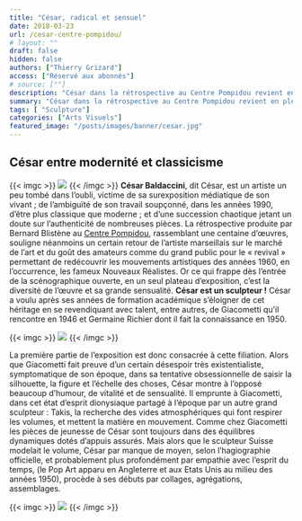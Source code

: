 ```yaml
---
title: "César, radical et sensuel"
date: 2018-03-23
url: /cesar-centre-pompidou/
# layout: ""
draft: false
hidden: false
authors: ["Thierry Grizard"]
access: ["Réservé aux abonnés"]
# source: [""]
description: "César dans la rétrospective au Centre Pompidou revient en pleine lumière il apparaît dans les paradoxes qui font toute la force de son travail"
summary: "César dans la rétrospective au Centre Pompidou revient en pleine lumière il apparaît dans les paradoxes qui font toute la force de son travail"
tags: [ "Sculpture"]
categories: ["Arts Visuels"]
featured_image: "/posts/images/banner/cesar.jpg"
---
```

## César entre modernité et classicisme
{{< imgc >}}
![](/posts/images/cesar/cesarcentre-pompidouexpositionnouveaux-realistesart-modernesculpture2018expansion.001-2.jpg)
{{< /imgc >}}
**César Baldaccini**, dit César, est un artiste un peu tombé dans l’oubli, victime de sa surexposition médiatique de son vivant ; de l’ambiguïté de son travail soupçonné, dans les années 1990, d’être plus classique que moderne ; et d’une succession chaotique jetant un doute sur l’authenticité de nombreuses pièces.
La rétrospective produite par Bernard Blistène au [Centre Pompidou](https://www.centrepompidou.fr/), rassemblant une centaine d’œuvres, souligne néanmoins un certain retour de l’artiste marseillais sur le marché de l’art et du goût des amateurs comme du grand public pour le « revival » permettant de redécouvrir les mouvements artistiques des années 1960, en l’occurrence, les fameux Nouveaux Réalistes.
Or ce qui frappe dès l’entrée de la scénographique ouverte, en un seul plateau d’exposition, c’est la diversité de l’œuvre et sa grande sensualité.
**César est un sculpteur !**
César a voulu après ses années de formation académique s’éloigner de cet héritage en se revendiquant avec talent, entre autres, de Giacometti qu’il rencontre en 1946 et Germaine Richier dont il fait la connaissance en 1950.

{{< imgc >}}
![](/posts/images/cesar/cesarcentre-pompidouexpositionnouveaux-realistesart-modernesculpture2018.029.jpg)
{{< /imgc >}}

La première partie de l’exposition est donc consacrée à cette filiation. Alors que Giacometti fait preuve d’un certain désespoir très existentialiste, symptomatique de son époque, dans sa tentative obsessionnelle de saisir la silhouette, la figure et l’échelle des choses, César montre à l’opposé beaucoup d’humour, de vitalité et de sensualité. Il emprunte à Giacometti, dans cet état d’esprit dionysiaque partagé à l’époque par un autre grand sculpteur : Takis, la recherche des vides atmosphériques qui font respirer les volumes, et mettent la matière en mouvement.
Comme chez Giacometti les pièces de jeunesse de César sont toujours dans des équilibres dynamiques dotés d’appuis assurés. Mais alors que le sculpteur Suisse modelait le volume, César par manque de moyen, selon l’hagiographie officielle, et probablement plus profondément par empathie avec l’esprit du temps, (le Pop Art apparu en Angleterre et aux Etats Unis au milieu des années 1950), procède à ses débuts par collages, agrégations, assemblages.

{{< imgc >}}
![](/posts/images/cesar/cesarcentre-pompidouexpositionnouveaux-realistesart-modernesculpture2018.002.jpg)
{{< /imgc >}}